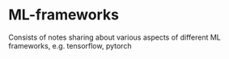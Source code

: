 # ML-frameworks
Consists of notes sharing about various aspects of different ML frameworks, e.g. tensorflow, pytorch
